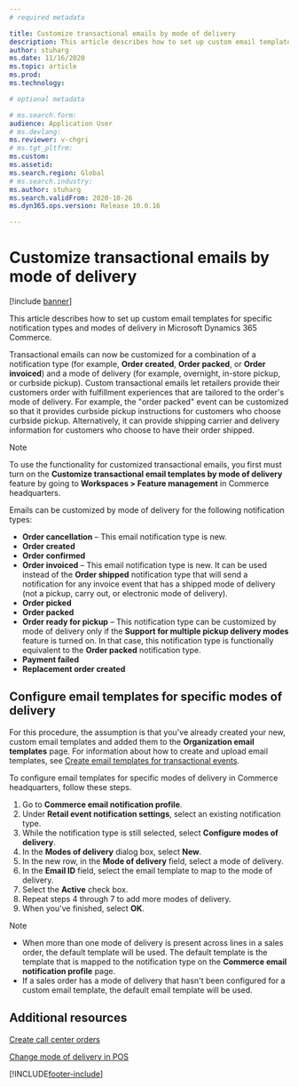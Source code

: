 ```yaml
---
# required metadata

title: Customize transactional emails by mode of delivery
description: This article describes how to set up custom email templates for specific notification types and modes of delivery in Microsoft Dynamics 365 Commerce.
author: stuharg
ms.date: 11/16/2020
ms.topic: article
ms.prod: 
ms.technology: 

# optional metadata

# ms.search.form: 
audience: Application User
# ms.devlang: 
ms.reviewer: v-chgri
# ms.tgt_pltfrm: 
ms.custom: 
ms.assetid: 
ms.search.region: Global
# ms.search.industry: 
ms.author: stuharg
ms.search.validFrom: 2020-10-26
ms.dyn365.ops.version: Release 10.0.16

---
```


# Customize transactional emails by mode of delivery

[!include [banner](includes/banner.md)]

This article describes how to set up custom email templates for specific notification types and modes of delivery in Microsoft Dynamics 365 Commerce.

Transactional emails can now be customized for a combination of a notification type (for example, **Order created**, **Order packed**, or **Order invoiced**) and a mode of delivery (for example, overnight, in-store pickup, or curbside pickup). Custom transactional emails let retailers provide their customers order with fulfillment experiences that are tailored to the order's mode of delivery. For example, the "order packed" event can be customized so that it provides curbside pickup instructions for customers who choose curbside pickup. Alternatively, it can provide shipping carrier and delivery information for customers who choose to have their order shipped.

> [!NOTE]
> To use the functionality for customized transactional emails, you first must turn on the **Customize transactional email templates by mode of delivery** feature by going to **Workspaces \> Feature management** in Commerce headquarters.

Emails can be customized by mode of delivery for the following notification types:

- **Order cancellation** – This email notification type is new.
- **Order created**
- **Order confirmed**
- **Order invoiced** – This email notification type is new. It can be used instead of the **Order shipped** notification type that will send a notification for any invoice event that has a shipped mode of delivery (not a pickup, carry out, or electronic mode of delivery).
- **Order picked**
- **Order packed**
- **Order ready for pickup** – This notification type can be customized by mode of delivery only if the **Support for multiple pickup delivery modes** feature is turned on. In that case, this notification type is functionally equivalent to the **Order packed** notification type.
- **Payment failed**
- **Replacement order created**

## Configure email templates for specific modes of delivery

For this procedure, the assumption is that you've already created your new, custom email templates and added them to the **Organization email templates** page. For information about how to create and upload email templates, see [Create email templates for transactional events](email-templates-transactions.md).

To configure email templates for specific modes of delivery in Commerce headquarters, follow these steps.

1. Go to **Commerce email notification profile**.
1. Under **Retail event notification settings**, select an existing notification type.
1. While the notification type is still selected, select **Configure modes of delivery**.
1. In the **Modes of delivery** dialog box, select **New**.
1. In the new row, in the **Mode of delivery** field, select a mode of delivery.
1. In the **Email ID** field, select the email template to map to the mode of delivery.
1. Select the **Active** check box.
1. Repeat steps 4 through 7 to add more modes of delivery.
1. When you've finished, select **OK**.

> [!NOTE]
> - When more than one mode of delivery is present across lines in a sales order, the default template will be used. The default template is the template that is mapped to the notification type on the **Commerce email notification profile** page.
> - If a sales order has a mode of delivery that hasn't been configured for a custom email template, the default email template will be used.

## Additional resources

[Create call center orders](tasks/create-call-center-orders.md)

[Change mode of delivery in POS](pos-change-delivery-mode.md)


[!INCLUDE[footer-include](../includes/footer-banner.md)]